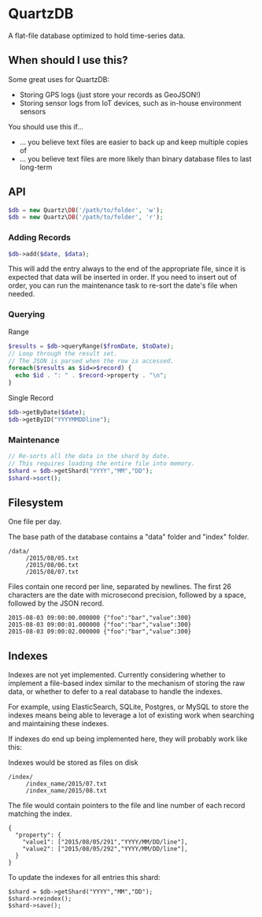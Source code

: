 QuartzDB
========

A flat-file database optimized to hold time-series data.

When should I use this?
-----------------------

Some great uses for QuartzDB:

* Storing GPS logs (just store your records as GeoJSON!)
* Storing sensor logs from IoT devices, such as in-house environment sensors


You should use this if...
* ... you believe text files are easier to back up and keep multiple copies of
* ... you believe text files are more likely than binary database files to last long-term


API
---

```php
$db = new Quartz\DB('/path/to/folder', 'w');
$db = new Quartz\DB('/path/to/folder', 'r');
```

### Adding Records

```php
$db->add($date, $data);
```

This will add the entry always to the end of the appropriate file, since it is expected
that data will be inserted in order. If you need to insert out of order, you can run
the maintenance task to re-sort the date's file when needed.


### Querying

Range

```php
$results = $db->queryRange($fromDate, $toDate);
// Loop through the result set.
// The JSON is parsed when the row is accessed.
foreach($results as $id=>$record) {
  echo $id . ": " . $record->property . "\n";
}
```

Single Record

```php
$db->getByDate($date);
$db->getByID("YYYYMMDDline");
```

### Maintenance

```php
// Re-sorts all the data in the shard by date.
// This requires loading the entire file into memory.
$shard = $db->getShard("YYYY","MM","DD");
$shard->sort();
```


Filesystem
----------

One file per day.

The base path of the database contains a "data" folder and "index" folder.

```
/data/
     /2015/08/05.txt
     /2015/08/06.txt
     /2015/08/07.txt
```

Files contain one record per line, separated by newlines. The first 26 characters are
the date with microsecond precision, followed by a space, followed by the JSON record.

```
2015-08-03 09:00:00.000000 {"foo":"bar","value":300}
2015-08-03 09:00:01.000000 {"foo":"bar","value":300}
2015-08-03 09:00:02.000000 {"foo":"bar","value":300}
```

Indexes
-------

Indexes are not yet implemented. Currently considering whether to implement a file-based index
similar to the mechanism of storing the raw data, or whether to defer to a real
database to handle the indexes.

For example, using ElasticSearch, SQLite, Postgres, or MySQL to store the indexes 
means being able to leverage a lot of existing work when searching and maintaining these
indexes. 

If indexes do end up being implemented here, they will probably work like this:

Indexes would be stored as files on disk

```
/index/
     /index_name/2015/07.txt
     /index_name/2015/08.txt
```

The file would contain pointers to the file and line number of each record matching
the index.

```
{
  "property": {
    "value1": ["2015/08/05/291","YYYY/MM/DD/line"],
    "value2": ["2015/08/05/292","YYYY/MM/DD/line"],
  }
}
```

To update the indexes for all entries this shard:

```
$shard = $db->getShard("YYYY","MM","DD");
$shard->reindex();
$shard->save();
```


